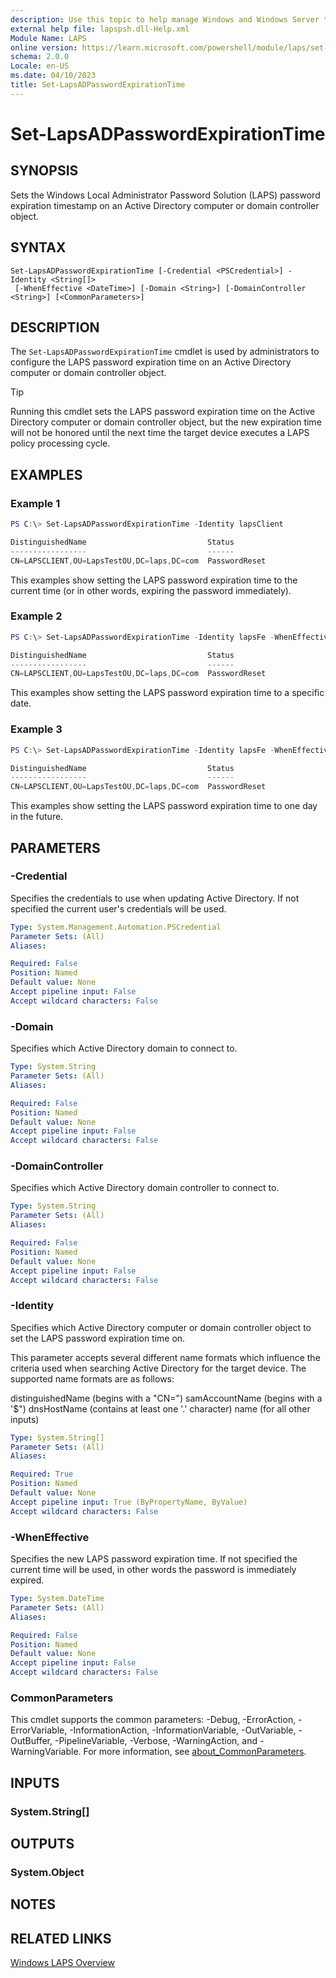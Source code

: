 ```yaml
---
description: Use this topic to help manage Windows and Windows Server technologies with Windows PowerShell.
external help file: lapspsh.dll-Help.xml
Module Name: LAPS
online version: https://learn.microsoft.com/powershell/module/laps/set-lapsadpasswordexpirationtime?view=windowsserver2022-ps&wt.mc_id=ps-gethelp
schema: 2.0.0
Locale: en-US
ms.date: 04/10/2023
title: Set-LapsADPasswordExpirationTime
---
```


# Set-LapsADPasswordExpirationTime

## SYNOPSIS
Sets the Windows Local Administrator Password Solution (LAPS) password expiration timestamp on an
Active Directory computer or domain controller object.

## SYNTAX

```
Set-LapsADPasswordExpirationTime [-Credential <PSCredential>] -Identity <String[]>
 [-WhenEffective <DateTime>] [-Domain <String>] [-DomainController <String>] [<CommonParameters>]
```

## DESCRIPTION

The `Set-LapsADPasswordExpirationTime` cmdlet is used by administrators to configure the LAPS
password expiration time on an Active Directory computer or domain controller object.

> [!TIP]
> Running this cmdlet sets the LAPS password expiration time on the Active Directory computer or
> domain controller object, but the new expiration time will not be honored until the next time the
> target device executes a LAPS policy processing cycle.

## EXAMPLES

### Example 1

```powershell
PS C:\> Set-LapsADPasswordExpirationTime -Identity lapsClient

DistinguishedName                           Status
-----------------                           ------
CN=LAPSCLIENT,OU=LapsTestOU,DC=laps,DC=com  PasswordReset
```

This examples show setting the LAPS password expiration time to the current time (or in other words,
expiring the password immediately).

### Example 2

```powershell
PS C:\> Set-LapsADPasswordExpirationTime -Identity lapsFe -WhenEffective (Get-Date -Date "07/04/2023 13:00:00")

DistinguishedName                           Status
-----------------                           ------
CN=LAPSCLIENT,OU=LapsTestOU,DC=laps,DC=com  PasswordReset
```

This examples show setting the LAPS password expiration time to a specific date.

### Example 3

```powershell
PS C:\> Set-LapsADPasswordExpirationTime -Identity lapsFe -WhenEffective (DateTime::Now.AddDays(1))

DistinguishedName                           Status
-----------------                           ------
CN=LAPSCLIENT,OU=LapsTestOU,DC=laps,DC=com  PasswordReset
```

This examples show setting the LAPS password expiration time to one day in the future.

## PARAMETERS

### -Credential

Specifies the credentials to use when updating Active Directory. If not specified the current user's
credentials will be used.

```yaml
Type: System.Management.Automation.PSCredential
Parameter Sets: (All)
Aliases:

Required: False
Position: Named
Default value: None
Accept pipeline input: False
Accept wildcard characters: False
```

### -Domain

Specifies which Active Directory domain to connect to.

```yaml
Type: System.String
Parameter Sets: (All)
Aliases:

Required: False
Position: Named
Default value: None
Accept pipeline input: False
Accept wildcard characters: False
```

### -DomainController

Specifies which Active Directory domain controller to connect to.

```yaml
Type: System.String
Parameter Sets: (All)
Aliases:

Required: False
Position: Named
Default value: None
Accept pipeline input: False
Accept wildcard characters: False
```

### -Identity

Specifies which Active Directory computer or domain controller object to set the LAPS password
expiration time on.

This parameter accepts several different name formats which influence the criteria used when
searching Active Directory for the target device. The supported name formats are as follows:

distinguishedName (begins with a "CN=")
samAccountName (begins with a '$")
dnsHostName (contains at least one '.' character)
name (for all other inputs)

```yaml
Type: System.String[]
Parameter Sets: (All)
Aliases:

Required: True
Position: Named
Default value: None
Accept pipeline input: True (ByPropertyName, ByValue)
Accept wildcard characters: False
```

### -WhenEffective

Specifies the new LAPS password expiration time. If not specified the current time will be used, in
other words the password is immediately expired.

```yaml
Type: System.DateTime
Parameter Sets: (All)
Aliases:

Required: False
Position: Named
Default value: None
Accept pipeline input: False
Accept wildcard characters: False
```

### CommonParameters

This cmdlet supports the common parameters: -Debug, -ErrorAction, -ErrorVariable,
-InformationAction, -InformationVariable, -OutVariable, -OutBuffer, -PipelineVariable, -Verbose,
-WarningAction, and -WarningVariable. For more information, see
[about_CommonParameters](http://go.microsoft.com/fwlink/?LinkID=113216).

## INPUTS

### System.String[]

## OUTPUTS

### System.Object

## NOTES

## RELATED LINKS

[Windows LAPS Overview](https://go.microsoft.com/fwlink/?linkid=2233901)
